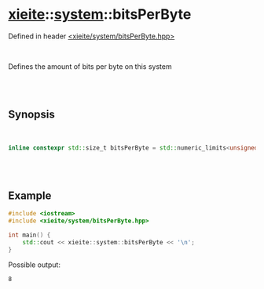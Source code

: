 # [xieite](../xieite.md)::[system](../system.md)::bitsPerByte
Defined in header [<xieite/system/bitsPerByte.hpp>](../../include/xieite/system/bitsPerByte.hpp)

<br/>

Defines the amount of bits per byte on this system

<br/><br/>

## Synopsis

<br/>

```cpp
inline constexpr std::size_t bitsPerByte = std::numeric_limits<unsigned char>::digits;
```

<br/><br/>

## Example
```cpp
#include <iostream>
#include <xieite/system/bitsPerByte.hpp>

int main() {
	std::cout << xieite::system::bitsPerByte << '\n';
}
```
Possible output:
```
8
```
